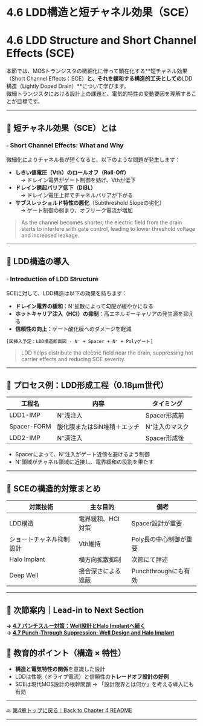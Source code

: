 # 4.6 LDD構造と短チャネル効果（SCE）  
# 4.6 LDD Structure and Short Channel Effects (SCE)

本節では、MOSトランジスタの微細化に伴って顕在化する**短チャネル効果（Short Channel Effects：SCE）**と、それを緩和する構造的工夫としての**LDD構造（Lightly Doped Drain）**について学びます。  
微細トランジスタにおける設計上の課題と、電気的特性の変動要因を理解することが目標です。

---

## 🔹 短チャネル効果（SCE）とは  
### ▫️ Short Channel Effects: What and Why

微細化によりチャネル長が短くなると、以下のような問題が発生します：

- **しきい値電圧（Vth）のロールオフ（Roll-Off）**  
　→ ドレイン電界がゲート制御を妨げ、Vthが低下  
- **ドレイン誘起バリア低下（DIBL）**  
　→ ドレイン電圧上昇でチャネルバリアが下がる  
- **サブスレッショルド特性の悪化**（Subthreshold Slopeの劣化）  
　→ ゲート制御の弱まり、オフリーク電流が増加

> As the channel becomes shorter, the electric field from the drain starts to interfere with gate control, leading to lower threshold voltage and increased leakage.

---

## 🔹 LDD構造の導入  
### ▫️ Introduction of LDD Structure

SCEに対して、LDD構造は以下の効果を持ちます：

- **ドレイン電界の緩和**：N⁻拡散によって勾配が緩やかになる  
- **ホットキャリア注入（HCI）の抑制**：高エネルギーキャリアの発生源を抑える  
- **信頼性の向上**：ゲート酸化膜へのダメージを軽減

```
[図挿入予定：LDD構造断面図 - N⁻ + Spacer + N⁺ + Polyゲート]
```

> LDD helps distribute the electric field near the drain, suppressing hot carrier effects and reducing SCE severity.

---

## 🔹 プロセス例：LDD形成工程（0.18µm世代）

| 工程名 | 内容 | タイミング |
|--------|------|------------|
| LDD1-IMP | N⁻浅注入 | Spacer形成前 |
| Spacer-FORM | 酸化膜またはSiN堆積＋エッチ | N⁺注入のマスク |
| LDD2-IMP | N⁺深注入 | Spacer形成後 |

- Spacerによって、N⁺注入がゲート近傍を避けるよう制御  
- N⁻領域がチャネル領域に近接し、電界緩和の役割を果たす

---

## 🔹 SCEの構造的対策まとめ

| 対策技術 | 主な目的 | 備考 |
|----------|----------|------|
| LDD構造 | 電界緩和、HCI対策 | Spacer設計が重要 |
| ショートチャネル抑制設計 | Vth維持 | Poly長の中心制御が重要 |
| Halo Implant | 横方向拡散抑制 | 次節にて詳述 |
| Deep Well | 接合深さによる遮蔽 | Punchthroughにも有効 |

---

## 🔸 次節案内｜Lead-in to Next Section  
**→ [4.7 パンチスルー対策：Well設計とHalo Implantへ続く](4.7_Punchthrough.md)**  
**→ [4.7 Punch-Through Suppression: Well Design and Halo Implant](4.7_Punchthrough.md)**
## 🔹 教育的ポイント（構造 × 特性）

- **構造と電気特性の関係**を意識した設計  
- LDDは性能（ドライブ電流）と信頼性の**トレードオフ設計の好例**  
- SCEは現代MOS設計の根幹問題 → 「設計限界とは何か」を考える導入にも有効

---

🔙 [第4章トップに戻る｜Back to Chapter 4 README](README.md)

---

